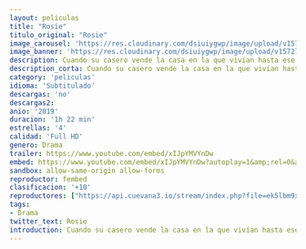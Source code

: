 ```yaml
---
layout: peliculas
title: "Rosie"
titulo_original: "Rosie"
image_carousel: 'https://res.cloudinary.com/dsiuiygwp/image/upload/v1572750636/rosie-min_br9fif.jpg'
image_banner: 'https://res.cloudinary.com/dsiuiygwp/image/upload/v1572750632/uyRiLVd5Xm37q1dvcn5BedAGVeF-min_sbu4nz.jpg'
description: Cuando su casero vende la casa en la que vivían hasta ese entonces, Rosie (Sarah Greene), John Paul (Moe Dunford) y su familia se quedan sin hogar. Con sus pertenencias metidas en su coche, tratan de sobrevivir como buenamente pueden a base de trabajos rutinarios. Incapaces de reconocer cuál es su situación rechazan la ayuda que les ofrece la madre de Rosie, por lo que se ven obligados a ir de hotel en hotel buscando alguno que acepte la única tarjeta de crédito que les permite pasar la noche a cubierto.
description_corta: Cuando su casero vende la casa en la que vivían hasta ese entonces, Rosie (Sarah Greene), John Paul (Moe Dunford) y su familia se quedan sin hogar. Con sus pertenencias metidas en su coche, tratan de sobrevivir como buenamente pueden a base de trabajos rutinarios. Incapaces de
category: 'peliculas'
idioma: 'Subtitulado'
descargas: 'no'
descargas2:
anio: '2019'
duracion: '1h 22 min'
estrellas: '4'
calidad: 'Full HD'
genero: Drama
trailer: https://www.youtube.com/embed/xIJpYMVYnDw
embed: https://www.youtube.com/embed/xIJpYMVYnDw?autoplay=1&amp;rel=0&amp;hd=1&border=0&wmode=opaque&enablejsapi=1&modestbranding=1&controls=1&showinfo=0
sandbox: allow-same-origin allow-forms
reproductor: fembed
clasificacion: '+10'
reproductores: ["https://api.cuevana3.io/stream/index.php?file=ek5lbm9xYWNrS0xYMTZLa2xNbkdvY3ZTb3BtZng4TGp6ZFpobGFMUGtOVFYySmlocU5XTzJkRE1tcHFuajVPb2w1eGphMkhEMGVQWDA2S21ZY1hRNEpQWHAycGxscGlubTVPU2hZaWtzZEtvdVhlRWZMS1A0TlNY","https://upstream.to/embed-djf9g8cemxb5.html"]
tags:
- Drama
twitter_text: Rosie
introduction: Cuando su casero vende la casa en la que vivían hasta ese entonces, Rosie (Sarah Greene), John Paul (Moe Dunford) y su familia se quedan sin hogar. Con sus pertenencias metidas en su coche, tratan de sobrevivir como buenamente pueden a base de trabajos rutinarios. Incapaces de
---
```













